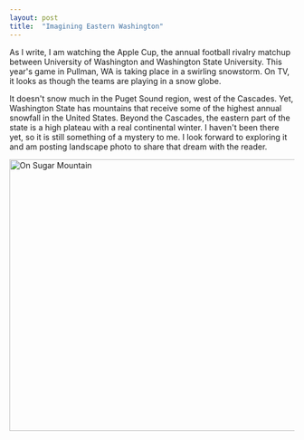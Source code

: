 ```yaml
---
layout: post
title:  "Imagining Eastern Washington"
---
```


As I write, I am watching the Apple Cup, the annual football rivalry matchup between University of Washington and Washington State University. This year's game in Pullman, WA is taking place in a swirling snowstorm. On TV, it looks as though the teams are playing in a snow globe.

It doesn't snow much in the Puget Sound region, west of the Cascades. Yet, Washington State has mountains that receive some of the highest annual snowfall in the United States. Beyond the Cascades, the eastern part of the state is a high plateau with a real continental winter. I haven't been there yet, so it is still something of a mystery to me. I look forward to exploring it and am posting landscape photo to share that dream with the reader.


<a data-flickr-embed="true"  href="https://www.flickr.com/photos/edsuom/12543132974/in/photolist-k7oQrm-jHekLG-4SXAQU-jJUAhJ-9TzbrF-6i4zcb-9T5tTq-JFvQ4M-8CqgMP-ddzMD1-kK5erA-8CqQs9-G9sBXx-2afkYHm-2cvA4-26boCiA-mpBBkf-fd5woB-237vZz7-8aanzB-jR64w4-jDrodK-sqg7q2-JzwJyd-jf1zs7-cCnptG-yL7GW-4z4y9F-9U5Vuk-gsUJDb-83n2bD-pdXLmS-oZF789-k7oUi9-bzf6bd-yL6td-2ZCnHJ-DCvGgZ-J3qxh3-EzS6NZ-nU9sWR-4z4k6c-4FbTfS-SgtWoX-22jCB75-8Ctwdy-kiemFc-qTpioK-7aJ4Ai-9XP1Rk" title="On Sugar Mountain"><img src="https://farm4.staticflickr.com/3688/12543132974_5f794e8840_z.jpg" width="640" height="480" alt="On Sugar Mountain"></a><script async src="//embedr.flickr.com/assets/client-code.js" charset="utf-8"></script>
